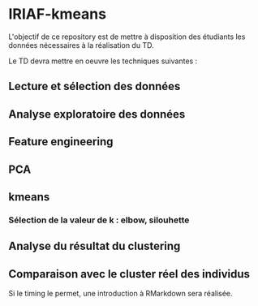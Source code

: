 # IRIAF-kmeans

L'objectif de ce repository est de mettre à disposition des étudiants les données nécessaires à la réalisation du TD.

Le TD devra mettre en oeuvre les techniques suivantes :
## Lecture et sélection des données
## Analyse exploratoire des données
## Feature engineering
## PCA
## kmeans
### Sélection de la valeur de k : elbow, silouhette
## Analyse du résultat du clustering
## Comparaison avec le cluster réel des individus

Si le timing le permet, une introduction à RMarkdown sera réalisée.
